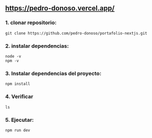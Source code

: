 ## https://pedro-donoso.vercel.app/

### 1. clonar repositorio:

```
git clone https://github.com/pedro-donoso/portafolio-nextjs.git
```

### 2. instalar dependencias:

```
node -v
npm -v
```

### 3. Instalar dependencias del proyecto:

```
npm install
```

### 4. Verificar

```
ls
```

### 5. Ejecutar:

```
npm run dev
```
